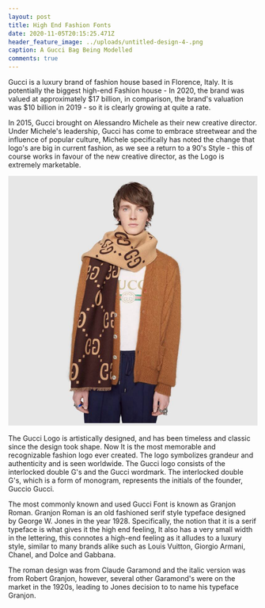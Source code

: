 ```yaml
---
layout: post
title: High End Fashion Fonts
date: 2020-11-05T20:15:25.471Z
header_feature_image: ../uploads/untitled-design-4-.png
caption: A Gucci Bag Being Modelled
comments: true
---
```

Gucci is a luxury brand of fashion house based in Florence, Italy. It is potentially the biggest high-end Fashion house - In 2020, the brand was valued at approximately $17 billion, in comparison, the brand's valuation was $10 billion in 2019 - so it is clearly growing at quite a rate. 

In 2015, Gucci brought on Alessandro Michele as their new creative director. Under Michele's leadership, Gucci has come to embrace streetwear and the influence of popular culture, Michele specifically has noted the change that logo's are big in current fashion, as we see a return to a 90's Style - this of course works in favour of the new creative director, as the Logo is extremely marketable.

![](../uploads/gucci.jpg "Gucci Scarf Being Modelled.")

The Gucci Logo is artistically designed, and has been timeless and classic since the design took shape. Now It is the most memorable and recognizable fashion logo ever created. The logo symbolizes grandeur and authenticity and is seen worldwide. The Gucci logo consists of the interlocked double G's and the Gucci wordmark. The interlocked double G's, which is a form of [](http://www.fontmeme.com/monogram-fonts/)monogram, represents the initials of the founder, Guccio Gucci.

The most commonly known and used Gucci Font is known as Granjon Roman. Granjon Roman is an [](https://en.wikipedia.org/wiki/Serif#Old-style "Serif")old fashioned serif style typeface designed by [](https://en.wikipedia.org/wiki/George_W._Jones_(printer) "George W. Jones (printer)")George W. Jones in the year 1928. Specifically, the notion that it is a serif typeface is what gives it the high end feeling, It also has a very small width in the lettering, this connotes a high-end feeling as it alludes to a luxury style, similar to many brands alike such as Louis Vuitton, Giorgio Armani, Chanel, and Dolce and Gabbana. 

The roman design was from [](https://en.wikipedia.org/wiki/Claude_Garamond "Claude Garamond")Claude Garamond and the italic version was from [](https://en.wikipedia.org/wiki/Robert_Granjon "Robert Granjon")Robert Granjon, however, several other Garamond's were on the market in the 1920s, leading to Jones decision to to name his typeface Granjon.